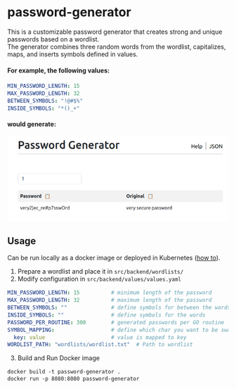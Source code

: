 # password-generator
This is a customizable password generator that creates strong and unique passwords based on a wordlist. <br> 
The generator combines three random words from the wordlist, capitalizes, maps, and inserts symbols defined in values.


#### For example, the following values:
```yaml
MIN_PASSWORD_LENGTH: 15
MAX_PASSWORD_LENGTH: 32
BETWEEN_SYMBOLS: "!@#$%"
INSIDE_SYMBOLS: "*()_+" 
```
#### would generate:
![example](docs/example.png)

## Usage
Can be run locally as a docker image or deployed in Kubernetes ([how to](https://github.com/ta1ss/password-generator/tree/main/helm)). 


1. Prepare a wordlist and place it in `src/backend/wordlists/`
2. Modify configuration in `src/backend/values/values.yaml`
```yaml
MIN_PASSWORD_LENGTH: 15          # minimum length of the password
MAX_PASSWORD_LENGTH: 32          # maximum length of the password
BETWEEN_SYMBOLS: ""              # define symbols for between the words
INSIDE_SYMBOLS: ""               # define symbols for the words
PASSWORD_PER_ROUTINE: 300        # generated passwords per GO routine          
SYMBOL_MAPPING:                  # define which char you want to be swapped     
  key: value                     # value is mapped to key
WORDLIST_PATH: "wordlists/wordlist.txt"  # Path to wordlist

```
3. Build and Run Docker image
```
docker build -t password-generator . 
docker run -p 8080:8080 password-generator
```
